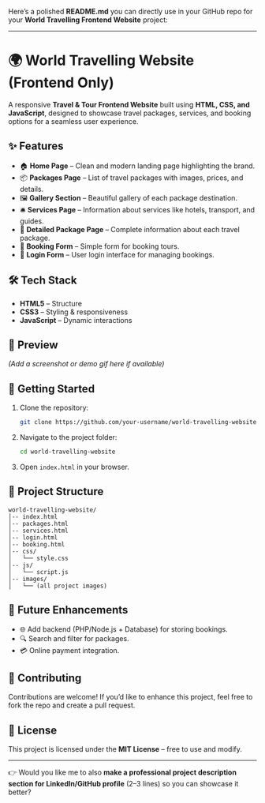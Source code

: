 Here’s a polished **README.md** you can directly use in your GitHub repo for your **World Travelling Frontend Website** project:

---

# 🌍 World Travelling Website (Frontend Only)

A responsive **Travel & Tour Frontend Website** built using **HTML, CSS, and JavaScript**, designed to showcase travel packages, services, and booking options for a seamless user experience.

## ✨ Features

* 🏠 **Home Page** – Clean and modern landing page highlighting the brand.
* 📦 **Packages Page** – List of travel packages with images, prices, and details.
* 🖼️ **Gallery Section** – Beautiful gallery of each package destination.
* 🛎️ **Services Page** – Information about services like hotels, transport, and guides.
* 📑 **Detailed Package Page** – Complete information about each travel package.
* 📝 **Booking Form** – Simple form for booking tours.
* 🔐 **Login Form** – User login interface for managing bookings.

## 🛠️ Tech Stack

* **HTML5** – Structure
* **CSS3** – Styling & responsiveness
* **JavaScript** – Dynamic interactions

## 📸 Preview

*(Add a screenshot or demo gif here if available)*

## 🚀 Getting Started

1. Clone the repository:

   ```bash
   git clone https://github.com/your-username/world-travelling-website.git
   ```
2. Navigate to the project folder:

   ```bash
   cd world-travelling-website
   ```
3. Open `index.html` in your browser.

## 📂 Project Structure

```
world-travelling-website/
│-- index.html
│-- packages.html
│-- services.html
│-- login.html
│-- booking.html
│-- css/
│   └── style.css
│-- js/
│   └── script.js
│-- images/
│   └── (all project images)
```

## 📌 Future Enhancements

* 🌐 Add backend (PHP/Node.js + Database) for storing bookings.
* 🔍 Search and filter for packages.
* 💳 Online payment integration.

## 🤝 Contributing

Contributions are welcome! If you’d like to enhance this project, feel free to fork the repo and create a pull request.

## 📄 License

This project is licensed under the **MIT License** – free to use and modify.

---

👉 Would you like me to also **make a professional project description section for LinkedIn/GitHub profile** (2–3 lines) so you can showcase it better?
